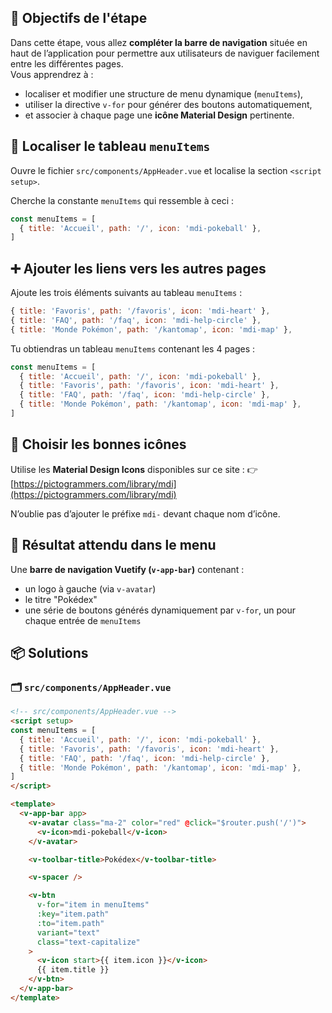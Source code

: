## 🎯 Objectifs de l'étape
Dans cette étape, vous allez **compléter la barre de navigation** située en haut de l’application pour permettre aux utilisateurs de naviguer facilement entre les différentes pages.  
Vous apprendrez à :
- localiser et modifier une structure de menu dynamique (`menuItems`),
- utiliser la directive `v-for` pour générer des boutons automatiquement,
- et associer à chaque page une **icône Material Design** pertinente.


## 🧩 Localiser le tableau `menuItems`
Ouvre le fichier `src/components/AppHeader.vue` et localise la section `<script setup>`.

Cherche la constante `menuItems` qui ressemble à ceci :

```js
const menuItems = [
  { title: 'Accueil', path: '/', icon: 'mdi-pokeball' },
]
```

## ➕ Ajouter les liens vers les autres pages
Ajoute les trois éléments suivants au tableau `menuItems` :

```js
{ title: 'Favoris', path: '/favoris', icon: 'mdi-heart' },
{ title: 'FAQ', path: '/faq', icon: 'mdi-help-circle' },
{ title: 'Monde Pokémon', path: '/kantomap', icon: 'mdi-map' },
```

Tu obtiendras un tableau `menuItems` contenant les 4 pages :

```js
const menuItems = [
  { title: 'Accueil', path: '/', icon: 'mdi-pokeball' },
  { title: 'Favoris', path: '/favoris', icon: 'mdi-heart' },
  { title: 'FAQ', path: '/faq', icon: 'mdi-help-circle' },
  { title: 'Monde Pokémon', path: '/kantomap', icon: 'mdi-map' },
]
```

## 🎨 Choisir les bonnes icônes
Utilise les **Material Design Icons** disponibles sur ce site :
👉 [https://pictogrammers.com/library/mdi](https://pictogrammers.com/library/mdi)

N’oublie pas d’ajouter le préfixe `mdi-` devant chaque nom d’icône.

## 📐 Résultat attendu dans le menu
Une **barre de navigation Vuetify (`v-app-bar`)** contenant :
- un logo à gauche (via `v-avatar`)
- le titre "Pokédex"
- une série de boutons générés dynamiquement par `v-for`, un pour chaque entrée de `menuItems`

## 📦 Solutions

### 🗂️ `src/components/AppHeader.vue`
```html
<!-- src/components/AppHeader.vue -->
<script setup>
const menuItems = [
  { title: 'Accueil', path: '/', icon: 'mdi-pokeball' },
  { title: 'Favoris', path: '/favoris', icon: 'mdi-heart' },
  { title: 'FAQ', path: '/faq', icon: 'mdi-help-circle' },
  { title: 'Monde Pokémon', path: '/kantomap', icon: 'mdi-map' },
]
</script>

<template>
  <v-app-bar app>
    <v-avatar class="ma-2" color="red" @click="$router.push('/')">
      <v-icon>mdi-pokeball</v-icon>
    </v-avatar>

    <v-toolbar-title>Pokédex</v-toolbar-title>

    <v-spacer />

    <v-btn
      v-for="item in menuItems"
      :key="item.path"
      :to="item.path"
      variant="text"
      class="text-capitalize"
    >
      <v-icon start>{{ item.icon }}</v-icon>
      {{ item.title }}
    </v-btn>
  </v-app-bar>
</template>
```


